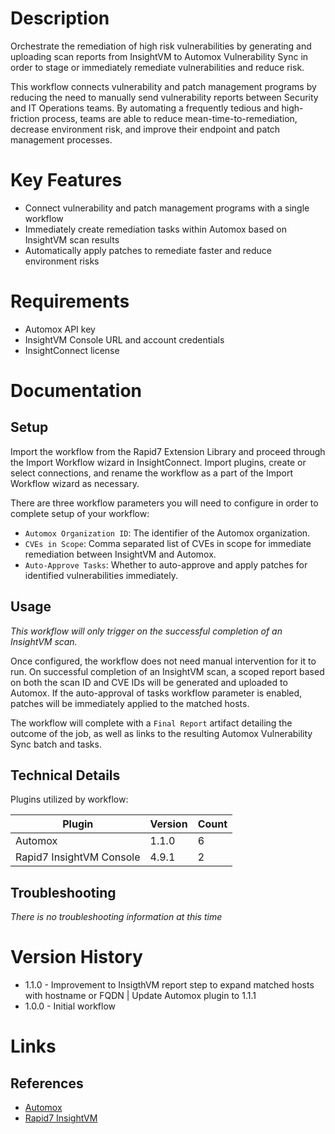# Description
Orchestrate the remediation of high risk vulnerabilities by generating and uploading scan reports from InsightVM to
Automox Vulnerability Sync in order to stage or immediately remediate vulnerabilities and reduce risk. 

This workflow connects vulnerability and patch management programs by reducing the need to manually send vulnerability 
reports between Security and IT Operations teams. By automating a frequently tedious and high-friction process, teams 
are able to reduce mean-time-to-remediation, decrease environment risk, and improve their endpoint and patch management
processes.

# Key Features

* Connect vulnerability and patch management programs with a single workflow
* Immediately create remediation tasks within Automox based on InsightVM scan results
* Automatically apply patches to remediate faster and reduce environment risks

# Requirements

* Automox API key
* InsightVM Console URL and account credentials
* InsightConnect license

# Documentation

## Setup

Import the workflow from the Rapid7 Extension Library and proceed through the Import Workflow wizard in InsightConnect. 
Import plugins, create or select connections, and rename the workflow as a part of the Import Workflow wizard as necessary.

There are three workflow parameters you will need to configure in order to complete setup of your workflow:
* `Automox Organization ID`: The identifier of the Automox organization.
* `CVEs in Scope`: Comma separated list of CVEs in scope for immediate remediation between InsightVM and Automox.
* `Auto-Approve Tasks`: Whether to auto-approve and apply patches for identified vulnerabilities immediately.

## Usage

*This workflow will only trigger on the successful completion of an InsightVM scan.*

Once configured, the workflow does not need manual intervention for it to run. On successful completion of an InsightVM
scan, a scoped report based on both the scan ID and CVE IDs will be generated and uploaded to Automox. If the 
auto-approval of tasks workflow parameter is enabled, patches will be immediately applied to the matched hosts.

The workflow will complete with a `Final Report` artifact detailing the outcome of the job, as well as links to the
resulting Automox Vulnerability Sync batch and tasks.

## Technical Details

Plugins utilized by workflow:

|Plugin|Version|Count|
|----|----|--------|
|Automox|1.1.0|6|
|Rapid7 InsightVM Console|4.9.1|2|

## Troubleshooting

_There is no troubleshooting information at this time_

# Version History

* 1.1.0 - Improvement to InsigthVM report step to expand matched hosts with hostname or FQDN | Update Automox plugin to 1.1.1
* 1.0.0 - Initial workflow

# Links

## References

* [Automox](https://www.automox.com/)
* [Rapid7 InsightVM](https://www.rapid7.com/products/insightvm)
